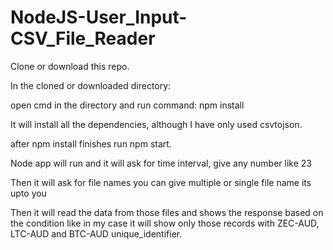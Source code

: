 # NodeJS-User_Input-CSV_File_Reader

Clone or download this repo.

In the cloned or downloaded directory: 

open cmd in the directory and run command: npm install

It will install all the dependencies, although I have only used csvtojson.

after npm install finishes run npm start.

Node app will run and it will ask for time interval, give any number like 23

Then it will ask for file names you can give multiple or single file name its upto you

Then it will read the data from those files and shows the response based on the condition like in my case it will show only those records with ZEC-AUD, LTC-AUD and BTC-AUD unique_identifier.
